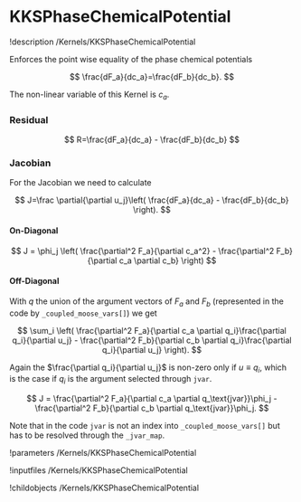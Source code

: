 # KKSPhaseChemicalPotential
!description /Kernels/KKSPhaseChemicalPotential

Enforces the point wise
equality of the phase chemical potentials

$$
\frac{dF_a}{dc_a}=\frac{dF_b}{dc_b}.
$$

The non-linear variable of this Kernel is $c_a$.

### Residual

$$
R=\frac{dF_a}{dc_a} - \frac{dF_b}{dc_b}
$$

### Jacobian

For the Jacobian we need to calculate

$$
J=\frac \partial{\partial u_j}\left( \frac{dF_a}{dc_a} - \frac{dF_b}{dc_b} \right).
$$

#### On-Diagonal

$$
J = \phi_j \left( \frac{\partial^2 F_a}{\partial c_a^2} - \frac{\partial^2 F_b}{\partial c_a \partial c_b} \right)
$$

#### Off-Diagonal

With $q$ the union of the argument vectors of $F_a$ and $F_b$ (represented in the code by `_coupled_moose_vars[]`) we get

$$
\sum_i \left( \frac{\partial^2 F_a}{\partial c_a \partial q_i}\frac{\partial q_i}{\partial u_j} - \frac{\partial^2 F_b}{\partial c_b \partial q_i}\frac{\partial q_i}{\partial u_j} \right).
$$

Again the $\frac{\partial q_i}{\partial u_j}$ is non-zero only if $u\equiv q_i$, which is the case if $q_i$ is the argument selected through `jvar`.

$$
J = \frac{\partial^2 F_a}{\partial c_a \partial q_\text{jvar}}\phi_j - \frac{\partial^2 F_b}{\partial c_b \partial q_\text{jvar}}\phi_j.
$$

Note that in the code `jvar` is not an index into `_coupled_moose_vars[]` but has to be resolved through the `_jvar_map`.

!parameters /Kernels/KKSPhaseChemicalPotential

!inputfiles /Kernels/KKSPhaseChemicalPotential

!childobjects /Kernels/KKSPhaseChemicalPotential

